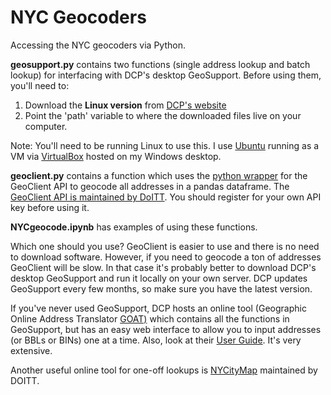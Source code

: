 # NYC Geocoders
Accessing the NYC geocoders via Python.

**geosupport.py** contains two functions (single address lookup and batch lookup) for interfacing with DCP's desktop GeoSupport. Before using them, you'll need to:

1. Download the __Linux version__ from [DCP's website](http://www1.nyc.gov/site/planning/data-maps/open-data/dwn-gde-home.page)
2. Point the 'path' variable to where the downloaded files live on your computer.

Note: You'll need to be running Linux to use this. I use [Ubuntu](https://www.ubuntu.com/download) running as a VM via [VirtualBox](https://www.virtualbox.org/wiki/Downloads) hosted on my Windows desktop.

**geoclient.py** contains a function which uses the [python wrapper](https://github.com/talos/nyc-geoclient) for the GeoClient API to geocode all addresses in a pandas dataframe. The [GeoClient API is maintained by DoITT](https://developer.cityofnewyork.us/api/geoclient-api). You should register for your own API key before using it.

**NYCgeocode.ipynb** has examples of using these functions.

Which one should you use? GeoClient is easier to use and there is no need to download software. However, if you need to geocode a ton of addresses GeoClient will be slow. In that case it's probably better to download DCP's desktop GeoSupport and run it locally on your own server. DCP updates GeoSupport every few months, so make sure you have the latest version.


If you've never used GeoSupport, DCP hosts an online tool (Geographic Online Address Translator [GOAT)](http://a030-goat.nyc.gov/goat/Default.aspx) which contains all the functions in GeoSupport, but has an easy web interface to allow  you to input addresses (or BBLs or BINs) one at a time. Also, look at their [User Guide](https://nycplanning.github.io/Geosupport-UPG/). It's very extensive.

Another useful online tool for one-off lookups is [NYCityMap](http://maps.nyc.gov/doitt/nycitymap/) maintained by DOITT.
